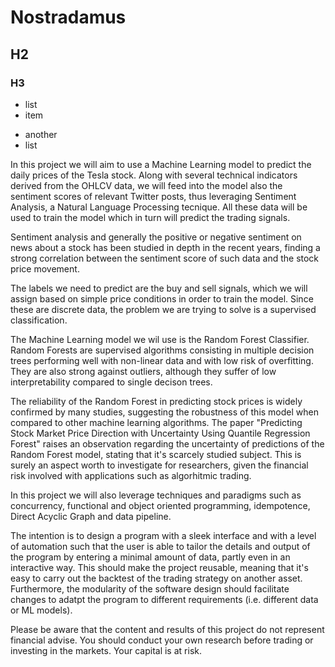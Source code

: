 # Nostradamus

## H2

### H3

- list
- item

* another
* list



In this project we will aim to use a Machine Learning model to predict the daily prices of the Tesla stock. Along with several technical indicators derived from the OHLCV data, we will feed into the model also the sentiment scores of relevant Twitter posts, thus leveraging Sentiment Analysis, a Natural Language Processing tecnique. All these data will be used to train the model which in turn will predict the trading signals.

Sentiment analysis and generally the positive or negative sentiment on news about a stock has been studied in depth in the recent years, finding a strong correlation between the sentiment score of such data and the stock price movement.

The labels we need to predict are the buy and sell signals, which we will assign based on simple price conditions in order to train the model. Since these are discrete data, the problem we are trying to solve is a supervised classification.

The Machine Learning model we wil use is the Random Forest Classifier. Random Forests are supervised algorithms consisting in multiple decision trees performing well with non-linear data and with low risk of overfitting. They are also strong against outliers, although they suffer of low interpretability compared to single decison trees.

The reliability of the Random Forest in predicting stock prices is widely confirmed by many studies, suggesting the robustness of this model when compared to other machine learning algorithms. The paper "Predicting Stock Market Price Direction with Uncertainty Using Quantile Regression Forest" raises an observation regarding the uncertainty of predictions of the Random Forest model, stating that it's scarcely studied subject. This is surely an aspect worth to investigate for researchers, given the financial risk involved with applications such as algorhitmic trading.

In this project we will also leverage techniques and paradigms such as concurrency, functional and object oriented programming, idempotence, Direct Acyclic Graph and data pipeline.

The intention is to design a program with a sleek interface and with a level of automation such that the user is able to tailor the details and output of the program by entering a minimal amount of data, partly even in an interactive way. This should make the project reusable, meaning that it's easy to carry out the backtest of the trading strategy on another asset. Furthermore, the modularity of the software design should facilitate changes to adatpt the program to different requirements (i.e. different data or ML models).

Please be aware that the content and results of this project do not represent financial advise. You should conduct your own research before trading or investing in the markets. Your capital is at risk.
